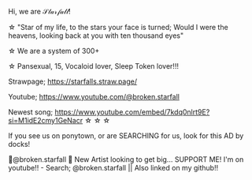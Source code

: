   Hi, we are 𝒮𝓉𝒶𝓇𝒻𝒶𝓁𝓁!
  
  ☆ "Star of my life, to the stars your face is turned; Would I were the heavens, looking back at you with ten thousand eyes"

☆ We are a system of 300+

☆ Pansexual, 15, Vocaloid lover, Sleep Token lover!!!

Strawpage; https://starfalls.straw.page/

Youtube; https://www.youtube.com/@broken.starfall

Newest song;
https://www.youtube.com/embed/7kdq0nlrt9E?si=M1idE2cmy1GeNacr
☆ ☆ ☆

If you see us on ponytown, or are SEARCHING for us, look for this AD by docks!

🎵@broken.starfall 🎵 New Artist looking to get big... SUPPORT ME! I'm on youtube!! - Search; @broken.starfall || Also linked on my github!!
<!---
Starfall-II-Sign-My-Strawpage/Starfall-II-Sign-My-Strawpage is a ✨ special ✨ repository because its `README.md` (this file) appears on your GitHub profile.
You can click the Preview link to take a look at your changes.
--->
